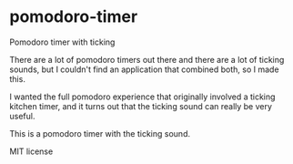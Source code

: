 # pomodoro-timer
Pomodoro timer with ticking

There are a lot of pomodoro timers out there and there are a lot of ticking sounds, but I couldn't find an application that combined both, so I made this.

I wanted the full pomodoro experience that originally involved a ticking kitchen timer, and it turns out that the ticking sound can really be very useful.

This is a pomodoro timer with the ticking sound.

MIT license
